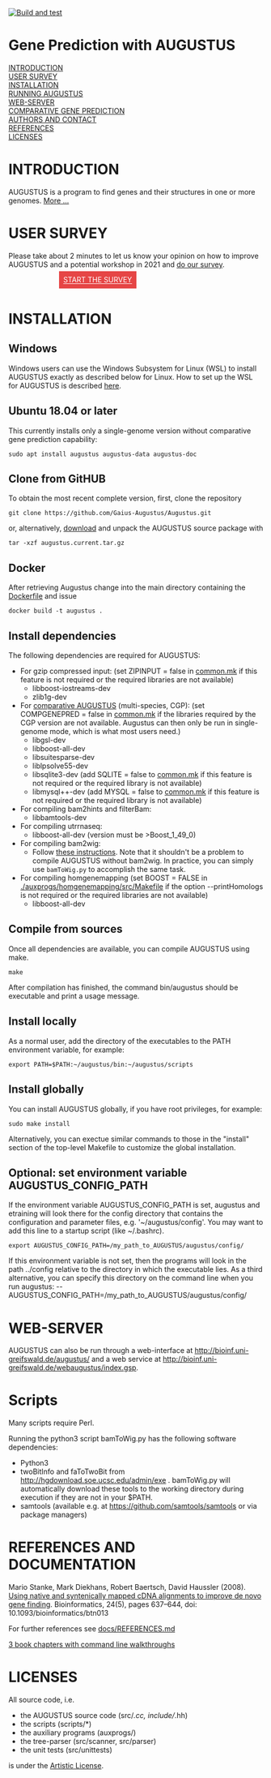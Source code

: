 [![Build and test](https://github.com/Gaius-Augustus/Augustus/workflows/Build%20and%20test/badge.svg)](https://github.com/Gaius-Augustus/Augustus/actions?query=workflow%3A"Build+and+test")

# Gene Prediction with AUGUSTUS

[INTRODUCTION](#introduction)  
[USER SURVEY](#user-survey)  
[INSTALLATION](#installation)  
[RUNNING AUGUSTUS](docs/RUNNING-AUGUSTUS.md)  
[WEB-SERVER](#web-server)  
[COMPARATIVE GENE PREDICTION](docs/README-cgp.md)  
[AUTHORS AND CONTACT](docs/CONTACT.md)  
[REFERENCES](#references-and-documentation)  
[LICENSES](#licenses)  

# INTRODUCTION

AUGUSTUS is a program to find genes and their structures in one or more genomes. [More ...](docs/ABOUT.md)

# USER SURVEY

Please take about 2 minutes to let us know your opinion on how to improve AUGUSTUS and a potential workshop in 2021 and [do our survey](https://docs.google.com/forms/d/e/1FAIpQLSeDYIcMB2NE_VuJMNnOGwXQ6EDNn6DfFaF7NYeRX6Tjikhsgw/viewform?usp=sf_link).
<div style="padding: 0 0 12px 100px;">
  <a style="color: white; background-color: #E64545; padding: 0.6em" 
     target="_blank" rel="noopener noreferrer"
     href="https://docs.google.com/forms/d/e/1FAIpQLSeDYIcMB2NE_VuJMNnOGwXQ6EDNn6DfFaF7NYeRX6Tjikhsgw/viewform?usp=sf_link">START THE SURVEY</a></div>

# INSTALLATION

## Windows
Windows users can use the Windows Subsystem for Linux (WSL) to install AUGUSTUS exactly as described below for Linux. How to set up the WSL for AUGUSTUS is described [here](docs/AUGUSTUS-ON-WINDOWS.md).

## Ubuntu 18.04 or later
This currently installs only a single-genome version without comparative gene prediction capability:
```
sudo apt install augustus augustus-data augustus-doc
```

## Clone from GitHUB

To obtain the most recent complete version, first, clone the repository

```
git clone https://github.com/Gaius-Augustus/Augustus.git
```
or, alternatively, [download](http://bioinf.uni-greifswald.de/augustus/binaries/augustus.current.tar.gz) and unpack the AUGUSTUS source package with
```
tar -xzf augustus.current.tar.gz
```

## Docker

After retrieving Augustus change into the main directory containing the 
[Dockerfile](Dockerfile) and issue

```
docker build -t augustus .
```

## Install dependencies

The following dependencies are required for AUGUSTUS:
- For gzip compressed input:
 (set ZIPINPUT = false in [common.mk](common.mk) if this feature is not required or the required libraries are not available)
  - libboost-iostreams-dev
  - zlib1g-dev
- For [comparative AUGUSTUS](docs/README-cgp.md) (multi-species, CGP):
  (set COMPGENEPRED = false in [common.mk](common.mk) if the libraries required by the CGP version are not available. Augustus can then only be run in single-genome mode, which is what most users need.)
  - libgsl-dev
  - libboost-all-dev
  - libsuitesparse-dev
  - liblpsolve55-dev
  - libsqlite3-dev (add SQLITE = false to [common.mk](common.mk) if this feature is not required or the required library is not available)
  - libmysql++-dev (add MYSQL = false to [common.mk](common.mk) if this feature is not required or the required library is not available)
- For compiling bam2hints and filterBam:
  - libbamtools-dev
- For compiling utrrnaseq:
  - libboost-all-dev (version must be >Boost_1_49_0)
- For compiling bam2wig:
  - Follow [these instructions](./auxprogs/bam2wig/README.md). Note that it shouldn't be a problem to compile AUGUSTUS without bam2wig. In practice, you can simply use `bamToWig.py` to accomplish the same task.
- For compiling homgenemapping
  (set BOOST = FALSE in [./auxprogs/homgenemapping/src/Makefile](./auxprogs/homgenemapping/src/Makefile) if the option --printHomologs is not required or the required libraries are not available)
  - libboost-all-dev

## Compile from sources

Once all dependencies are available, you can compile AUGUSTUS using make.

```
make
```

After compilation has finished, the command bin/augustus should be executable and print a usage message.

## Install locally

As a normal user, add the directory of the executables to the PATH environment variable, for example:

```
export PATH=$PATH:~/augustus/bin:~/augustus/scripts
```

## Install globally

You can install AUGUSTUS globally, if you have root privileges, for example: 

```
sudo make install
```

Alternatively, you can exectue similar commands to those in the "install" section of the top-level Makefile to customize the global installation. 

## Optional: set environment variable AUGUSTUS_CONFIG_PATH

If the environment variable AUGUSTUS_CONFIG_PATH is set, augustus and etraining will look there for the config directory that contains the configuration and parameter files, e.g. '~/augustus/config'. You may want to add this line to a startup script (like ~/.bashrc).

```
export AUGUSTUS_CONFIG_PATH=/my_path_to_AUGUSTUS/augustus/config/
```

If this environment variable is not set, then the programs will look in the path ../config relative to the directory in which the executable lies. As a third alternative, you can specify this directory on the command line when you run augustus:
--AUGUSTUS_CONFIG_PATH=/my_path_to_AUGUSTUS/augustus/config/

# WEB-SERVER

AUGUSTUS can also be run through a web-interface at http://bioinf.uni-greifswald.de/augustus/ and a web service at http://bioinf.uni-greifswald.de/webaugustus/index.gsp.

# Scripts

Many scripts require Perl.

Running the python3 script bamToWig.py has the following software dependencies:
  - Python3
  - twoBitInfo and faToTwoBit from http://hgdownload.soe.ucsc.edu/admin/exe . bamToWig.py will automatically download these tools to the working directory during execution	if they	are not	in your	$PATH.
  - samtools (available e.g. at https://github.com/samtools/samtools or via package managers)

# REFERENCES AND DOCUMENTATION

Mario Stanke, Mark Diekhans, Robert Baertsch, David Haussler (2008).
[Using native and syntenically mapped cDNA alignments to improve de novo gene finding](https://academic.oup.com/bioinformatics/article/24/5/637/202844). Bioinformatics, 24(5), pages 637–644, doi: 10.1093/bioinformatics/btn013

For further references see [docs/REFERENCES.md](docs/REFERENCES.md)

[3 book chapters with command line walkthroughs](https://math-inf.uni-greifswald.de/en/department/about-us/employees/prof-dr-mario-stanke-english/publications/#c302071)

# LICENSES

All source code, i.e.
  - the AUGUSTUS source code (src/*.cc, include/*.hh)
  - the scripts (scripts/*)
  - the auxiliary programs (auxprogs/)
  - the tree-parser (src/scanner, src/parser)
  - the unit tests (src/unittests)
  
is under the [Artistic License](src/LICENSE.TXT).

